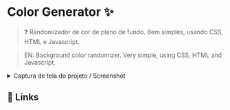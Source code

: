 # Color Generator ✨

> ❓ Randomizador de cor de plano de fundo. Bem simples, usando CSS, HTML e Javascript.

> EN: Background color randomizer. Very simple, using CSS, HTML and Javascript.

<details>
    <summary>Captura de tela do projeto / Screenshot</summary>
    <img src="https://i.ibb.co/whNNHwB/image.png">
</details>

## 📎 Links


